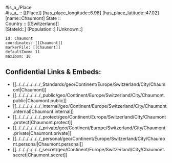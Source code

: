 ﻿---
location: [47.02,6.98] 
mapzoom: [7,12] 
mapmarker: city 
type: City
tags:
- geo/City


SpocWebEntityId: 29564
isDeleted: false
confidential: public

---
#is_a_/Place  
#is_a_ :: [[Place]] 
[has_place_longitude::6.98] 
[has_place_latitude::47.02] 
[name::Chaumont] 
State ::  
Country :: [[Switzerland]]  
[StateId::] 
[Population::] 
[Unknown::] 


```leaflet
id: Chaumont
coordinates: [[Chaumont]] 
markerFile: [[Chaumont]] 
defaultZoom: 11 
maxZoom: 18
```


## Confidential Links & Embeds: 
- [[../../../../../../_Standards/geo/Continent/Europe/Switzerland/City/Chaumont|Chaumont]] 
- [[../../../../../../_public/geo/Continent/Europe/Switzerland/City/Chaumont.public|Chaumont.public]] 
- [[../../../../../../_internal/geo/Continent/Europe/Switzerland/City/Chaumont.internal|Chaumont.internal]] 
- [[../../../../../../_protect/geo/Continent/Europe/Switzerland/City/Chaumont.protect|Chaumont.protect]] 
- [[../../../../../../_private/geo/Continent/Europe/Switzerland/City/Chaumont.private|Chaumont.private]] 
- [[../../../../../../_personal/geo/Continent/Europe/Switzerland/City/Chaumont.personal|Chaumont.personal]] 
- [[../../../../../../_secret/geo/Continent/Europe/Switzerland/City/Chaumont.secret|Chaumont.secret]] 
